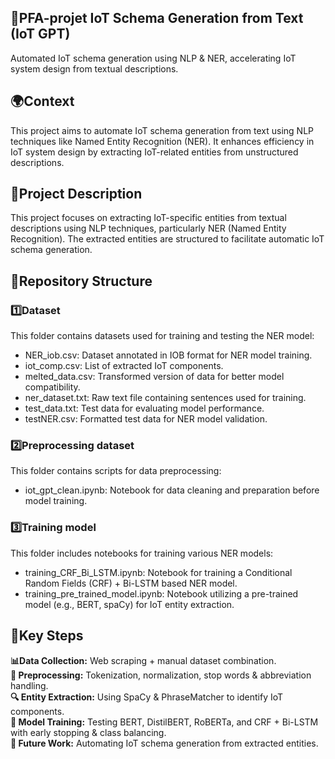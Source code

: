 ## 🚀PFA-projet IoT Schema Generation from Text (IoT GPT)
Automated IoT schema generation using NLP & NER, accelerating IoT system design from textual descriptions.

## 🌍Context

This project aims to automate IoT schema generation from text using NLP techniques like Named Entity Recognition (NER). It enhances efficiency in IoT system design by extracting IoT-related entities from unstructured descriptions.

## 📌Project Description

This project focuses on extracting IoT-specific entities from textual descriptions using NLP techniques, particularly NER (Named Entity Recognition). The extracted entities are structured to facilitate automatic IoT schema generation.
## 📂Repository Structure

### 1️⃣Dataset

This folder contains datasets used for training and testing the NER model:
- NER_iob.csv: Dataset annotated in IOB format for NER model training.
- iot_comp.csv: List of extracted IoT components.
- melted_data.csv: Transformed version of data for better model compatibility.
- ner_dataset.txt: Raw text file containing sentences used for training.
- test_data.txt: Test data for evaluating model performance.
- testNER.csv: Formatted test data for NER model validation.
  
### 2️⃣Preprocessing dataset
This folder contains scripts for data preprocessing:
- iot_gpt_clean.ipynb: Notebook for data cleaning and preparation before model training.

### 3️⃣Training model
This folder includes notebooks for training various NER models:
- training_CRF_Bi_LSTM.ipynb: Notebook for training a Conditional Random Fields (CRF) + Bi-LSTM based NER model.
- training_pre_trained_model.ipynb: Notebook utilizing a pre-trained model (e.g., BERT, spaCy) for IoT entity extraction.

## 📂Key Steps

**📊Data Collection:** Web scraping + manual dataset combination.<br>
**🧹 Preprocessing:** Tokenization, normalization, stop words & abbreviation handling.<br>
**🔍 Entity Extraction:** Using SpaCy & PhraseMatcher to identify IoT components.<br>
**🤖 Model Training:** Testing BERT, DistilBERT, RoBERTa, and CRF + Bi-LSTM with early stopping & class balancing.<br>
**🔮 Future Work:** Automating IoT schema generation from extracted entities.<br>
